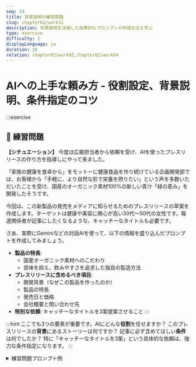 ```yaml
---
seq: 14
title: 背景説明の練習問題
slug: chapter02/work11
description: 背景説明を活用した効果的なプロンプトの作成方法を学ぶ
type: exercise
difficulty: 2
displayLanguage: ja
duration: 20
relation: chapter02/work02,chapter02/work04
---
```


# AIへの上手な頼み方 - 役割設定、背景説明、条件指定のコツ

:::exercise

## 📝 練習問題

**【シチュエーション】**
今度は広報担当者から依頼を受け、AIを使ったプレスリリースの作り方を指導しにやって来ました。

「家族の健康を食卓から」をモットーに健康食品を作り続けている企画開発部では、お客様から「手軽に、より自然な形で栄養を摂りたい」という声を多数いただいたことを受け、国産のオーガニック素材100%の新しい青汁「緑の恵み」を開発したそうです。

今回は、この新製品の発売をメディアに知らせるためのプレスリリースの草案を作成します。ターゲットは健康や美容に関心が高い30代〜50代の女性です。報道関係者が記事にしたくなるような、キャッチーなタイトルも必要です。

さあ、実際にGeminiなどの対話AIを使って、以下の情報を盛り込んだプロンプトを作成してみましょう。
* **製品の特長**:
    * 国産オーガニック素材へのこだわり
    * 苦味を抑え、飲みやすさを追求した独自の製造方法
* **プレスリリースに含めるべき項目**:
    * 開発背景（なぜこの製品を作ったのか）
    * 製品の特長
    * 発売日と価格
    * 会社概要と問い合わせ先
* **特別な依頼**: キャッチーなタイトルを3案提案させること
:::


:::hint
ここでも3つの要素が重要です。AIにどんな**役割**を任せますか？ このプレスリリースの**背景**にあるストーリーは何ですか？ 記事に必ず含めてほしい**条件**は何でしたか？ 特に「キャッチーなタイトルを3案」という具体的な依頼は、強力な条件指定になります。
:::

<details><summary>練習問題プロンプト例</summary>

```
# 役割
あなたは、食品・健康業界のトレンドに詳しい、経験豊富なPRプランナーです。

# 背景
当社は「家族の健康を食卓から」をモッ トーに、安全・安心な食品を提供してきました。近年、健康志向の高まりとともに、お客様からはより手軽に、より自然な形で栄養を摂取したいという声を多数いただいておりました。その声に応えるため、この度、契約農家が栽培した国産オーガニック素材100%の新しい青汁「緑の恵み」を開発し、発売することになりました。

# 条件
- ターゲットは、健康や美容に関心が高い30代〜50代の女性です。
- 報道関係者が記事にしたくなるような、キャッチーなタイトルを3案提案してください。
- 以下の要素を必ず含めてください。
  - 開発背景: なぜこの製品を作ったのか
  - 製品の特長: 国産オーガニック素材へのこだわり、独自の製造方法、味や飲みやすさ
  - 発売日と価格
  - 会社概要と問い合わせ先

上記の役割、背景、条件をすべて満たす、メディア向けのプレスリリースの草案を作成してください。
```

### 📝 練習問題AI回答出力例

（AIによる回答のイメージ）
```
**【プレスリリース】**

**タイトル案:**
30代〜50代女性へ新提案！「飲む美容液」国産オーガニック青汁で、忙しい毎日に「緑の恵み」を
美容と健康は、我慢しない。「家族の食卓」から生まれた、100%国産オーガニックの進化系青汁「緑の恵み」新登場
契約農家が育てた「奇跡の青菜」が青汁に。健康と美容に嬉しい「緑の恵み」で、ココロもカラダも満たされる毎日を

メディア各位
国産オーガニック素材100%のこだわり青汁「緑の恵み」新発売

株式会社〇〇（本社：〇〇、代表取締役：〇〇）は、「家族の健康を食卓から」をモットーに、契約農家が丹精込めて栽培した国産オーガニック素材のみを使用した新しい青汁「緑の恵み」を、〇〇年〇〇月〇〇日より販売開始いたします。

開発背景：手軽で安心な健康習慣を届けたい
近年、健康や美容への関心が高まる一方で、「忙しくて食事がおろそかになりがち」「サプリメントは添加物が気になる」といった声が寄せられていました。当社は、創業以来培ってきた「安心・安全な食」へのこだわりを活かし、お客様がより手軽に、より自然な形で栄養を摂取できる製品を届けたいと考えました。そこで、長年の研究開発を経て、契約農家が育てる国産オーガニック素材を贅沢に使用した、新しい青汁の開発に至りました。

製品特長：自然の恵みと独自製法が生み出す、上質な一杯
国産オーガニック素材100%へのこだわり： 契約農家が農薬や化学肥料を使わずに育てた、生命力あふれる大麦若葉やケールを厳選して使用しています。原料の栽培から製造まで、徹底した品質管理を行っています。
独自の「低温スチーム製法」： 熱に弱い酵素やビタミンを壊さないよう、独自の製法でじっくりと時間をかけて粉末化。素材本来の栄養素と風味をそのままに閉じ込めました。
「美味しい」から続けられる： 青汁特有の苦味や青臭さを抑え、ほんのり甘く、すっきりとした飲みやすい味わいを実現しました。水やお湯に溶かすだけでなく、牛乳やヨーグルトに混ぜるなど、様々なアレンジが楽しめます。

製品概要
製品名： 緑の恵み
発売日： 〇〇年〇〇月〇〇日
価格： 〇〇円（税別）
内容量： 〇〇g（〇〇日分）

会社概要と問い合わせ先
会社名： 株式会社〇〇
所在地： 〇〇
代表者： 〇〇
事業内容： 〇〇
ウェブサイト： 〇〇

【本件に関する報道関係者からのお問い合わせ先】
担当者： 〇〇
電話番号： 〇〇
メールアドレス： 〇〇
```

:::note
お疲れ様でした。これで最初のワークは終了です。
次のワークでは、AIの得意・不得意や、注意すべき点について学んでいきましょう。
:::

